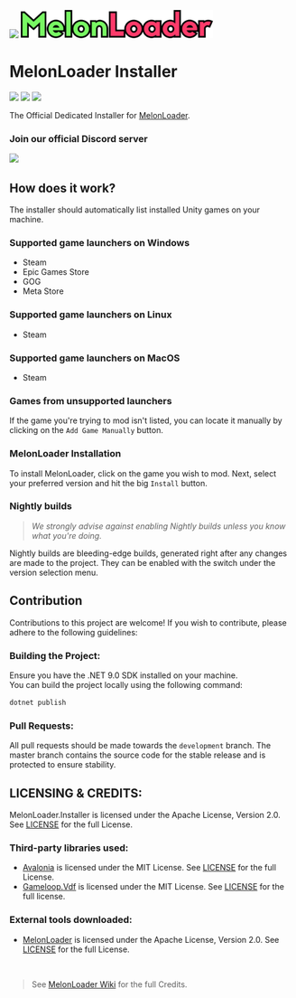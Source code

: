 <p>
  <a href="#"><img height=80 src="https://raw.githubusercontent.com/LavaGang/MelonLoader.Installer/master/Resources/ML_Icon.png"></a>
  <a href="#"><img height=50 src="https://raw.githubusercontent.com/LavaGang/MelonLoader.Installer/master/Resources/ML_Text.png"></a>
</p>

# MelonLoader Installer
<a href="https://github.com/LavaGang/MelonLoader.Installer/releases/latest/download/MelonLoader.Installer.exe"><img src="https://img.shields.io/github/downloads/LavaGang/MelonLoader.Installer/latest/MelonLoader.Installer.exe?style=for-the-badge&label=Download%20Latest%20for%20Windows"></a>
<a href="https://github.com/LavaGang/MelonLoader.Installer/releases/latest/download/MelonLoader.Installer.Linux"><img src="https://img.shields.io/github/downloads/LavaGang/MelonLoader.Installer/latest/MelonLoader.Installer.Linux?style=for-the-badge&label=Download%20Latest%20for%20Linux"></a>
<a href="https://github.com/LavaGang/MelonLoader.Installer/releases/latest/download/MelonLoader.Installer.MacOS.zip"><img src="https://img.shields.io/github/downloads/LavaGang/MelonLoader.Installer/latest/MelonLoader.Installer.MacOS.zip?style=for-the-badge&label=Download%20Latest%20for%20MacOS"></a>

The Official Dedicated Installer for [MelonLoader](https://github.com/LavaGang/MelonLoader).

### Join our official Discord server
<a href="https://discord.gg/2Wn3N2P"><img src="https://img.shields.io/discord/663449315876012052?label=discord&style=for-the-badge&color=blueviolet"></a>

## How does it work?
The installer should automatically list installed Unity games on your machine.

### Supported game launchers on Windows
- Steam
- Epic Games Store
- GOG
- Meta Store

### Supported game launchers on Linux
- Steam

### Supported game launchers on MacOS
- Steam

### Games from unsupported launchers
If the game you're trying to mod isn't listed, you can locate it manually by clicking on the `Add Game Manually` button.

### MelonLoader Installation
To install MelonLoader, click on the game you wish to mod. Next, select your preferred version and hit the big `Install` button.

### Nightly builds
> *We strongly advise against enabling Nightly builds unless you know what you're doing.*

Nightly builds are bleeding-edge builds, generated right after any changes are made to the project. They can be enabled with the switch under the version selection menu.

## Contribution
Contributions to this project are welcome! If you wish to contribute, please adhere to the following guidelines:

### Building the Project:
Ensure you have the .NET 9.0 SDK installed on your machine.  
You can build the project locally using the following command:
```bash
dotnet publish
```

### Pull Requests:
All pull requests should be made towards the `development` branch.
The master branch contains the source code for the stable release and is protected to ensure stability.

## LICENSING & CREDITS:
MelonLoader.Installer is licensed under the Apache License, Version 2.0. See [LICENSE](https://github.com/LavaGang/MelonLoader.Installer/blob/master/LICENSE.md) for the full License.

### Third-party libraries used:
- [Avalonia](https://avaloniaui.net/) is licensed under the MIT License. See [LICENSE](https://github.com/AvaloniaUI/Avalonia/blob/master/licence.md) for the full License.
- [Gameloop.Vdf](https://github.com/shravan2x/Gameloop.Vdf) is licensed under the MIT License. See [LICENSE](https://github.com/shravan2x/Gameloop.Vdf/blob/master/LICENSE) for the full license.

### External tools downloaded:
- [MelonLoader](https://github.com/LavaGang/MelonLoader) is licensed under the Apache License, Version 2.0. See [LICENSE](https://github.com/LavaGang/MelonLoader/blob/master/LICENSE.md) for the full License.

<br>

> See [MelonLoader Wiki](https://melonwiki.xyz/#/credits) for the full Credits.
